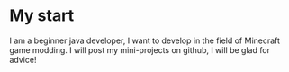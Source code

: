 # My start
I am a beginner java developer, I want to develop in the field of Minecraft game modding. I will post my mini-projects on github, I will be glad for advice!
